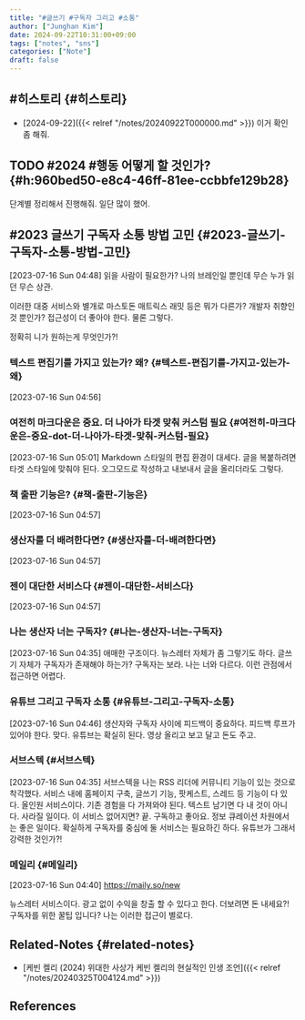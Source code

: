 ```yaml
---
title: "#글쓰기 #구독자 그리고 #소통"
author: ["Junghan Kim"]
date: 2024-09-22T10:31:00+09:00
tags: ["notes", "sns"]
categories: ["Note"]
draft: false
---
```


<!--more-->


## #히스토리 {#히스토리}

-   [2024-09-22]({{< relref "/notes/20240922T000000.md" >}}) 이거 확인 좀 해줘.


## <span class="org-todo todo TODO">TODO</span> #2024 #행동 어떻게 할 것인가? {#h:960bed50-e8c4-46ff-81ee-ccbbfe129b28}

단계별 정리해서 진행해줘. 일단 많이 했어.


## #2023 글쓰기 구독자 소통 방법 고민 {#2023-글쓰기-구독자-소통-방법-고민}

<span class="timestamp-wrapper"><span class="timestamp">[2023-07-16 Sun 04:48]</span></span> 읽을 사람이 필요한가? 나의 브레인일 뿐인데 무슨 누가 읽던 무슨 상관.

이러한 대중 서비스와 별개로 마스토돈 매트릭스 래밋 등은 뭐가 다른가? 개발자 취향인 것 뿐인가? 접근성이 더 좋아야 한다. 물론 그렇다.

정확히 니가 원하는게 무엇인가?!


### 텍스트 편집기를 가지고 있는가? 왜? {#텍스트-편집기를-가지고-있는가-왜}

<span class="timestamp-wrapper"><span class="timestamp">[2023-07-16 Sun 04:56]</span></span>


### 여전히 마크다운은 중요. 더 나아가 타겟 맞춰 커스텀 필요 {#여전히-마크다운은-중요-dot-더-나아가-타겟-맞춰-커스텀-필요}

<span class="timestamp-wrapper"><span class="timestamp">[2023-07-16 Sun 05:01]</span></span> Markdown 스타일의 편집 환경이 대세다. 글을 복붙하려면 타겟 스타일에 맞춰야 된다. 오그모드로 작성하고 내보내서 글을 올리더라도 그렇다.


### 책 출판 기능은? {#책-출판-기능은}

<span class="timestamp-wrapper"><span class="timestamp">[2023-07-16 Sun 04:57]</span></span>


### 생산자를 더 배려한다면? {#생산자를-더-배려한다면}

<span class="timestamp-wrapper"><span class="timestamp">[2023-07-16 Sun 04:57]</span></span>


### 젠이 대단한 서비스다 {#젠이-대단한-서비스다}

<span class="timestamp-wrapper"><span class="timestamp">[2023-07-16 Sun 04:57]</span></span>


### 나는 생산자 너는 구독자? {#나는-생산자-너는-구독자}

<span class="timestamp-wrapper"><span class="timestamp">[2023-07-16 Sun 04:35]</span></span> 애매한 구조이다. 뉴스레터 자체가 좀 그렇기도 하다. 글쓰기 자체가 구독자가 존재해야 하는가? 구독자는 보라. 나는 너와 다르다. 이런 관점에서 접근하면 어렵다.


### 유튜브 그리고 구독자 소통 {#유튜브-그리고-구독자-소통}

<span class="timestamp-wrapper"><span class="timestamp">[2023-07-16 Sun 04:46]</span></span> 생산자와 구독자 사이에 피드백이 중요하다. 피드백 루프가 있어야 한다. 맞다. 유튜브는 확실히 된다. 영상 올리고 보고 달고 돈도 주고.


### 서브스텍 {#서브스텍}

<span class="timestamp-wrapper"><span class="timestamp">[2023-07-16 Sun 04:35]</span></span> 서브스텍을 나는 RSS 리더에 커뮤니티 기능이 있는 것으로 착각했다. 서비스 내에 홈페이지 구축, 글쓰기 기능, 팟케스트, 스레드 등 기능이 다 있다. 올인원 서비스이다. 기존 경험을 다 가져와야 된다. 텍스트 남기면 다 내 것이 아니다. 사라질 일이다. 이 서비스 없어지면? 끝. 구독하고 좋아요. 정보 큐레이션 차원에서는 좋은 일이다. 확실하게 구독자를 중심에 둘 서비스는 필요하긴 하다. 유튜브가 그래서 강력한 것인가?!


### 메일리 {#메일리}

<span class="timestamp-wrapper"><span class="timestamp">[2023-07-16 Sun 04:40]</span></span> <https://maily.so/new>

뉴스레터 서비스이다. 광고 없이 수익을 창출 할 수 있다고 한다. 더보려면 돈 내세요?! 구독자를 위한 꿀팁 입니다? 나는 이러한 접근이 별로다.


## Related-Notes {#related-notes}

-   [케빈 켈리 (2024) 위대한 사상가 케빈 켈리의 현실적인 인생 조언]({{< relref "/notes/20240325T004124.md" >}})

## References

<style>.csl-entry{text-indent: -1.5em; margin-left: 1.5em;}</style><div class="csl-bib-body">
</div>
